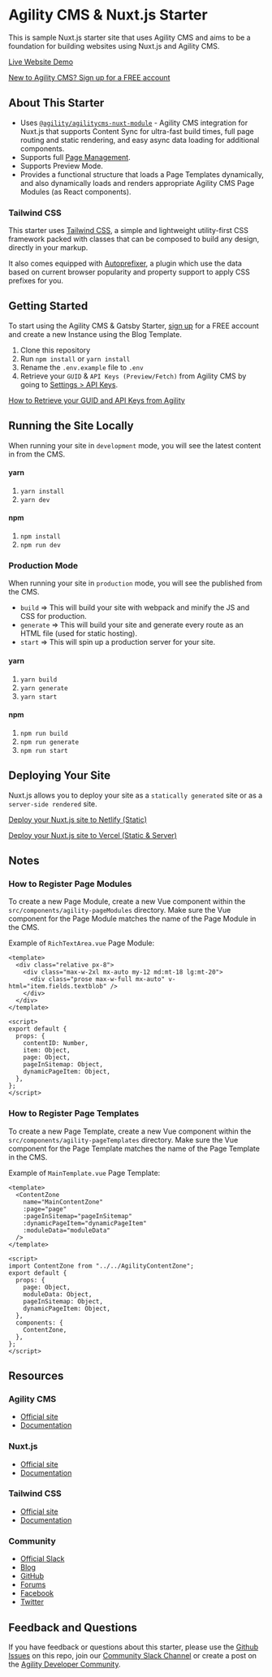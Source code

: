 # Agility CMS & Nuxt.js Starter

This is sample Nuxt.js starter site that uses Agility CMS and aims to be a foundation for building websites using Nuxt.js and Agility CMS.

[Live Website Demo](https://agilitycms-nuxtjs-starter.vercel.app/)

[New to Agility CMS? Sign up for a FREE account](https://agilitycms.com/free)

## About This Starter

- Uses [`@agility/agilitycms-nuxt-module`](https://github.com/agility/agilitycms-nuxt-module) - Agility CMS integration for Nuxt.js that supports Content Sync for ultra-fast build times, full page routing and static rendering, and easy async data loading for additional components.
- Supports full [Page Management](https://help.agilitycms.com/hc/en-us/articles/360055805831).
- Supports Preview Mode.
- Provides a functional structure that loads a Page Templates dynamically, and also dynamically loads and renders appropriate Agility CMS Page Modules (as React components).

### Tailwind CSS

This starter uses [Tailwind CSS](https://tailwindcss.com/), a simple and lightweight utility-first CSS framework packed with classes that can be composed to build any design, directly in your markup.

It also comes equipped with [Autoprefixer](https://www.npmjs.com/package/autoprefixer), a plugin which use the data based on current browser popularity and property support to apply CSS prefixes for you.

## Getting Started

To start using the Agility CMS & Gatsby Starter, [sign up](https://agilitycms.com/free) for a FREE account and create a new Instance using the Blog Template.

1. Clone this repository
2. Run `npm install` or `yarn install`
3. Rename the `.env.example` file to `.env`
4. Retrieve your `GUID` & `API Keys (Preview/Fetch)` from Agility CMS by going to [Settings > API Keys](https://manager.agilitycms.com/settings/apikeys).

[How to Retrieve your GUID and API Keys from Agility](https://help.agilitycms.com/hc/en-us/articles/360031919212-Retrieving-your-API-Key-s-Guid-and-API-URL-)

## Running the Site Locally

When running your site in `development` mode, you will see the latest content in from the CMS.

#### yarn

1. `yarn install`
2. `yarn dev`

#### npm

1. `npm install`
2. `npm run dev`

### Production Mode

When running your site in `production` mode, you will see the published from the CMS.

- `build` => This will build your site with webpack and minify the JS and CSS for production.
- `generate` => This will build your site and generate every route as an HTML file (used for static hosting).
- `start` => This will spin up a production server for your site.

#### yarn

1. `yarn build`
2. `yarn generate`
3. `yarn start`

#### npm

1. `npm run build`
2. `npm run generate`
3. `npm run start`

## Deploying Your Site

Nuxt.js allows you to deploy your site as a `statically generated` site or as a `server-side rendered` site.

[Deploy your Nuxt.js site to Netlify (Static)](https://nuxtjs.org/docs/2.x/deployment/netlify-deployment/)

[Deploy your Nuxt.js site to Vercel (Static & Server)](https://nuxtjs.org/docs/2.x/deployment/vercel-deployment)

## Notes

### How to Register Page Modules

To create a new Page Module, create a new Vue component within the `src/components/agility-pageModules` directory. Make sure the Vue component for the Page Module matches the name of the Page Module in the CMS.

Example of `RichTextArea.vue` Page Module:

```
<template>
  <div class="relative px-8">
    <div class="max-w-2xl mx-auto my-12 md:mt-18 lg:mt-20">
      <div class="prose max-w-full mx-auto" v-html="item.fields.textblob" />
    </div>
  </div>
</template>

<script>
export default {
  props: {
    contentID: Number,
    item: Object,
    page: Object,
    pageInSitemap: Object,
    dynamicPageItem: Object,
  },
};
</script>
```

### How to Register Page Templates

To create a new Page Template, create a new Vue component within the `src/components/agility-pageTemplates` directory. Make sure the Vue component for the Page Template matches the name of the Page Template in the CMS.

Example of `MainTemplate.vue` Page Template:

```
<template>
  <ContentZone
    name="MainContentZone"
    :page="page"
    :pageInSitemap="pageInSitemap"
    :dynamicPageItem="dynamicPageItem"
    :moduleData="moduleData"
  />
</template>

<script>
import ContentZone from "../../AgilityContentZone";
export default {
  props: {
    page: Object,
    moduleData: Object,
    pageInSitemap: Object,
    dynamicPageItem: Object,
  },
  components: {
    ContentZone,
  },
};
</script>
```

## Resources

### Agility CMS

- [Official site](https://agilitycms.com)
- [Documentation](https://help.agilitycms.com/hc/en-us)

### Nuxt.js

- [Official site](https://nuxtjs.org/)
- [Documentation](https://nuxtjs.org/docs/2.x/get-started/installation)

### Tailwind CSS

- [Official site](http://tailwindcss.com/)
- [Documentation](http://tailwindcss.com/docs)

### Community

- [Official Slack](https://join.slack.com/t/agilitycommunity/shared_invite/enQtNzI2NDc3MzU4Njc2LWI2OTNjZTI3ZGY1NWRiNTYzNmEyNmI0MGZlZTRkYzI3NmRjNzkxYmI5YTZjNTg2ZTk4NGUzNjg5NzY3OWViZGI)
- [Blog](https://agilitycms.com/resources/posts)
- [GitHub](https://github.com/agility)
- [Forums](https://help.agilitycms.com/hc/en-us/community/topics)
- [Facebook](https://www.facebook.com/AgilityCMS/)
- [Twitter](https://twitter.com/AgilityCMS)

## Feedback and Questions

If you have feedback or questions about this starter, please use the [Github Issues](https://github.com/agility/agilitycms-gatsby-starter/issues) on this repo, join our [Community Slack Channel](https://join.slack.com/t/agilitycommunity/shared_invite/enQtNzI2NDc3MzU4Njc2LWI2OTNjZTI3ZGY1NWRiNTYzNmEyNmI0MGZlZTRkYzI3NmRjNzkxYmI5YTZjNTg2ZTk4NGUzNjg5NzY3OWViZGI) or create a post on the [Agility Developer Community](https://help.agilitycms.com/hc/en-us/community/topics).

